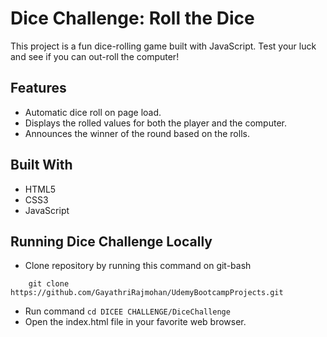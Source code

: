 
# Dice Challenge: Roll the Dice

This project is a fun dice-rolling game built with JavaScript. Test your luck and see if you can out-roll the computer!

## Features

- Automatic dice roll on page load.
- Displays the rolled values for both the player and the computer.
- Announces the winner of the round based on the rolls.

## Built With

* HTML5
* CSS3
* JavaScript 

## Running Dice Challenge Locally

- Clone repository by running this command on git-bash
```
    git clone https://github.com/GayathriRajmohan/UdemyBootcampProjects.git
```
- Run command `cd DICEE CHALLENGE/DiceChallenge`
- Open the index.html file in your favorite web browser.
